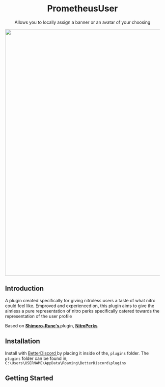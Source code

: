 <h1 align = "center"> PrometheusUser </h1>
<p align = "center"> Allows you to locally assign a banner or an avatar of your choosing </p>

<p align = "center">
 <img src = "https://cdn.discordapp.com/attachments/914672712151080971/953849502127771679/PrometheusUser.png"  width = "800"/>
</p>

<h2> Introduction </h2>

A plugin created specifically for giving nitroless users a taste of what nitro could feel like. Emproved and experienced on, this plugin aims to give the aimless a pure representation of nitro perks specifically catered towards the representation of the user profile

Based on <b> 
 <a href = "https://github.com/Shimoro-Rune"> Shimoro-Rune's </a>
</b> plugin, <b> 
 <a href = "https://github.com/Shimoro-Rune/NitroPerks"> NitroPerks </a>
</b>

<h2> Installation </h2>

Install with <a href = "https://betterdiscord.app/"> BetterDiscord </a> by placing it inside of the, `plugins` folder. The `plugins` folder can be found in, `C:\Users\USERNAME\AppData\Roaming\BetterDiscord\plugins`

<h2> Getting Started </h2>
